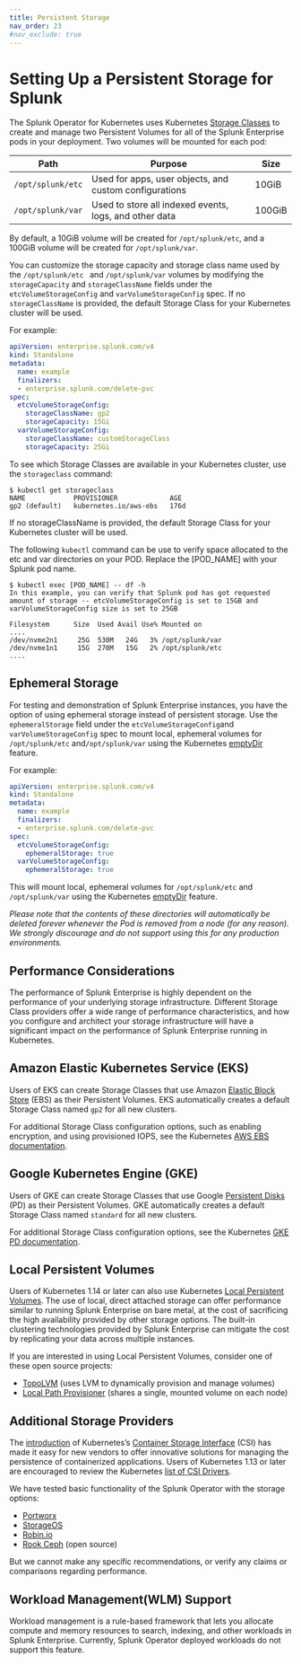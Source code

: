 ```yaml
---
title: Persistent Storage
nav_order: 23
#nav_exclude: true
---
```



# Setting Up a Persistent Storage for Splunk

The Splunk Operator for Kubernetes uses Kubernetes [Storage Classes](https://kubernetes.io/docs/concepts/storage/storage-classes/) to create and manage two Persistent Volumes for all of the Splunk Enterprise pods in your deployment. Two volumes will be mounted for each pod:

| Path            | Purpose                                                    | Size   |
| --------------- | ---------------------------------------------------------- | ------ |
| `/opt/splunk/etc` | Used for apps, user objects, and custom configurations | 10GiB |
| `/opt/splunk/var` | Used to store all indexed events, logs, and other data | 100GiB|

By default, a 10GiB volume will be created for `/opt/splunk/etc`, and a 100GiB volume will be created for `/opt/splunk/var`. 

You can customize the storage capacity and storage class name used by the `/opt/splunk/etc ` and `/opt/splunk/var` volumes by modifying the `storageCapacity` and `storageClassName` fields under the `etcVolumeStorageConfig` and `varVolumeStorageConfig` spec. If no `storageClassName` is provided, the default Storage Class for your Kubernetes cluster will be used.

For example:

```yaml
apiVersion: enterprise.splunk.com/v4
kind: Standalone
metadata:
  name: example
  finalizers:
  - enterprise.splunk.com/delete-pvc
spec:
  etcVolumeStorageConfig:
    storageClassName: gp2
    storageCapacity: 15Gi
  varVolumeStorageConfig:
    storageClassName: customStorageClass
    storageCapacity: 25Gi
```
To see which Storage Classes are available in your Kubernetes cluster, use the `storageclass` command:

```
$ kubectl get storageclass
NAME            PROVISIONER             AGE
gp2 (default)   kubernetes.io/aws-ebs   176d
```

If no storageClassName is provided, the default Storage Class for your Kubernetes cluster will be used.

The following `kubectl` command can be use to verify space allocated to the etc and var directories on your POD. 
Replace the [POD_NAME] with your Splunk pod name.

```
$ kubectl exec [POD_NAME] -- df -h
In this example, you can verify that Splunk pod has got requested amount of storage -- etcVolumeStorageConfig is set to 15GB and varVolumeStorageConfig size is set to 25GB

Filesystem      Size  Used Avail Use% Mounted on
....
/dev/nvme2n1     25G  530M   24G   3% /opt/splunk/var
/dev/nvme1n1     15G  270M   15G   2% /opt/splunk/etc
....
```

## Ephemeral Storage

For testing and demonstration of Splunk Enterprise instances, you have the option of using ephemeral storage instead of persistent storage. Use the `ephemeralStorage` field under the `etcVolumeStorageConfig`and `varVolumeStorageConfig` spec to mount local, ephemeral volumes for `/opt/splunk/etc` and`/opt/splunk/var` using the Kubernetes [emptyDir](https://kubernetes.io/docs/concepts/storage/volumes/#emptydir) feature.

For example:

```yaml
apiVersion: enterprise.splunk.com/v4
kind: Standalone
metadata:
  name: example
  finalizers:
  - enterprise.splunk.com/delete-pvc
spec:
  etcVolumeStorageConfig:
    ephemeralStorage: true
  varVolumeStorageConfig:
    ephemeralStorage: true
```

This will mount local, ephemeral volumes for `/opt/splunk/etc` and
`/opt/splunk/var` using the Kubernetes
[emptyDir](https://kubernetes.io/docs/concepts/storage/volumes/#emptydir) feature.

*Please note that the contents of these directories will automatically be deleted
forever whenever the Pod is removed from a node (for any reason). We strongly
discourage and do not support using this for any production environments.*

## Performance Considerations

The performance of Splunk Enterprise is highly dependent on the performance of your underlying storage infrastructure. Different Storage Class providers offer a wide range of performance characteristics, and how you configure and architect your storage infrastructure will have a significant impact on the performance of Splunk Enterprise running in Kubernetes.


## Amazon Elastic Kubernetes Service (EKS)

Users of EKS can create Storage Classes that use Amazon [Elastic Block Store](https://aws.amazon.com/ebs/) (EBS) as their Persistent Volumes. EKS automatically creates a default Storage Class named `gp2` for all new clusters. 

For additional Storage Class configuration options, such as enabling encryption, and using provisioned IOPS, see the Kubernetes [AWS EBS documentation](https://kubernetes.io/docs/concepts/storage/storage-classes/#aws-ebs).


## Google Kubernetes Engine (GKE)

Users of GKE can create Storage Classes that use Google [Persistent Disks](https://cloud.google.com/persistent-disk/) (PD) as their Persistent Volumes. GKE automatically creates a default Storage Class named `standard` for all new clusters. 

For additional Storage Class configuration options, see the Kubernetes [GKE PD documentation](https://kubernetes.io/docs/concepts/storage/storage-classes/#gce-pd).


## Local Persistent Volumes

Users of Kubernetes 1.14 or later can also use Kubernetes [Local Persistent Volumes](https://kubernetes.io/blog/2019/04/04/kubernetes-1.14-local-persistent-volumes-ga/). The use of local, direct attached storage can offer performance similar to running Splunk Enterprise on bare metal, at the cost of sacrificing the high availability provided by other storage options. The built-in clustering technologies provided by Splunk Enterprise can mitigate the cost by replicating your data across multiple instances.

If you are interested in using Local Persistent Volumes, consider one of these open source projects:

* [TopoLVM](https://blog.kintone.io/entry/topolvm) (uses LVM to dynamically provision and manage volumes)
* [Local Path Provisioner](https://github.com/rancher/local-path-provisioner) (shares a single, mounted volume on each node)


## Additional Storage Providers

The [introduction](https://kubernetes.io/blog/2018/01/introducing-container-storage-interface/) of Kubernetes’s [Container Storage Interface](https://kubernetes.io/blog/2019/01/15/container-storage-interface-ga/) (CSI) has made it easy for new vendors to offer innovative solutions for managing the persistence of containerized applications. Users of Kubernetes 1.13 or later are encouraged to review the Kubernetes [list of CSI Drivers](https://kubernetes-csi.github.io/docs/drivers.html).

We have tested basic functionality of the Splunk Operator with the storage options:

* [Portworx](https://portworx.com/)
* [StorageOS](https://storageos.com/)
* [Robin.io](https://robin.io/)
* [Rook Ceph](https://www.rook.io/) (open source)

But we cannot make any specific recommendations, or verify any claims or comparisons regarding performance.


## Workload Management(WLM) Support
Workload management is a rule-based framework that lets you allocate compute and memory resources to search, indexing, and other workloads in Splunk Enterprise. Currently, Splunk Operator deployed workloads do not support this feature.
